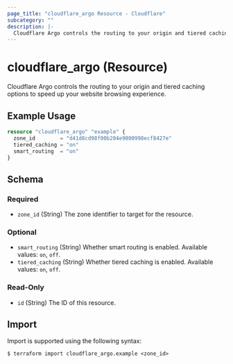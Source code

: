 ```yaml
---
page_title: "cloudflare_argo Resource - Cloudflare"
subcategory: ""
description: |-
  Cloudflare Argo controls the routing to your origin and tiered caching options to speed up your website browsing experience.
---
```


# cloudflare_argo (Resource)

Cloudflare Argo controls the routing to your origin and tiered caching options to speed up your website browsing experience.

## Example Usage

```terraform
resource "cloudflare_argo" "example" {
  zone_id        = "d41d8cd98f00b204e9800998ecf8427e"
  tiered_caching = "on"
  smart_routing  = "on"
}
```
<!-- schema generated by tfplugindocs -->
## Schema

### Required

- `zone_id` (String) The zone identifier to target for the resource.

### Optional

- `smart_routing` (String) Whether smart routing is enabled. Available values: `on`, `off`.
- `tiered_caching` (String) Whether tiered caching is enabled. Available values: `on`, `off`.

### Read-Only

- `id` (String) The ID of this resource.

## Import

Import is supported using the following syntax:
```shell
$ terraform import cloudflare_argo.example <zone_id>
```

